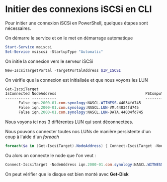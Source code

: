 # Initier des connexions iSCSi en CLI

Pour initier une connexion iSCSi en PowerShell, quelques étapes sont
nécessaires.

On démarre le service et on le met en démarrage automatique

``` powershell
Start-Service msiscsi
Set-Service msiscsi -StartupType "Automatic"
```

On initie la connexion vers le serveur iSCSi

``` powershell
New-IscsiTargetPortal -TargetPortalAddress $IP_ISCSI
```

On vérifie que la connexion est initialisée et que nous voyons les LUN

``` powershell
Get-IscsiTarget
IsConnected NodeAddress                                        PSComputerName
----------- -----------                                        --------------
      False iqn.2000-01.com.synology:NASCL.WITNESS.44034fd745
      False iqn.2000-01.com.synology:NASCL.LUN-VM.44034fd745
      False iqn.2000-01.com.synology:NASCL.LUN-DATA.44034fd745
```

Nous voyons ici nos 3 différentes LUN qui sont déconnectées.

Nous pouvons connecter toutes nos LUNs de manière persistente d'un coup
à l'aide d'un *foreach*

``` powershell
foreach($a in (Get-IscsiTarget).NodeAddress) { Connect-IscsiTarget -NodeAddress $a -IsPersistent $true }
```

Ou alors on connecte le node que l'on veut :

``` powershell
Connect-IscsiTarget -NodeAddress iqn.2000-01.com.synology:NASCL.WITNESS.44034fd745 -IsPersistent $true
```

On peut vérifier que le disque est bien monté avec **Get-Disk**

